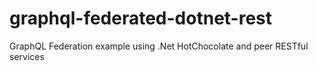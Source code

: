 # graphql-federated-dotnet-rest
GraphQL Federation example using .Net HotChocolate and peer RESTful services

